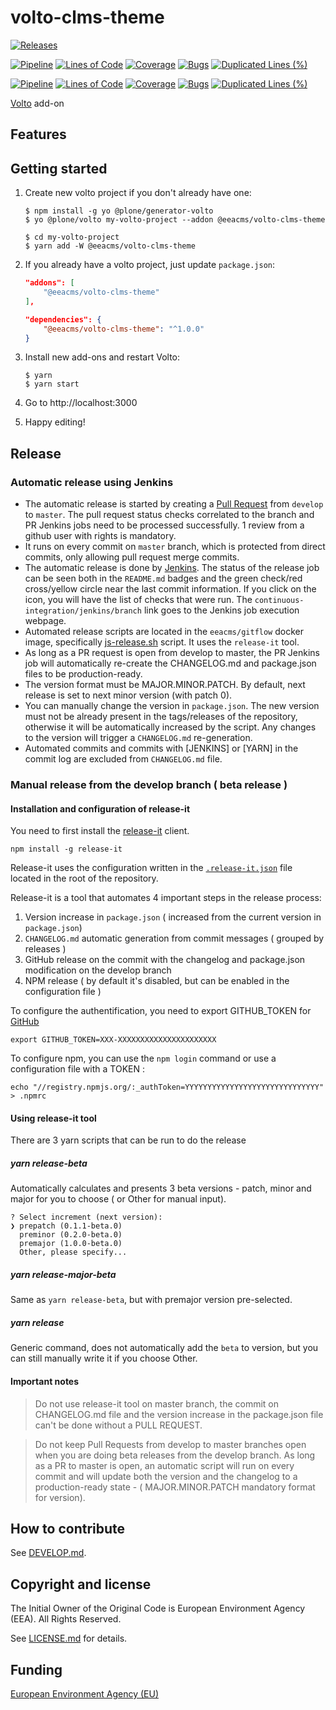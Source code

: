 # volto-clms-theme

[![Releases](https://img.shields.io/github/v/release/eea/volto-clms-theme)](https://github.com/eea/volto-clms-theme/releases)

[![Pipeline](https://ci.eionet.europa.eu/buildStatus/icon?job=volto-addons%2Fvolto-clms-theme%2Fmaster&subject=master)](https://ci.eionet.europa.eu/view/Github/job/volto-addons/job/volto-clms-theme/job/master/display/redirect)
[![Lines of Code](https://sonarqube.eea.europa.eu/api/project_badges/measure?project=volto-clms-theme-master&metric=ncloc)](https://sonarqube.eea.europa.eu/dashboard?id=volto-clms-theme-master)
[![Coverage](https://sonarqube.eea.europa.eu/api/project_badges/measure?project=volto-clms-theme-master&metric=coverage)](https://sonarqube.eea.europa.eu/dashboard?id=volto-clms-theme-master)
[![Bugs](https://sonarqube.eea.europa.eu/api/project_badges/measure?project=volto-clms-theme-master&metric=bugs)](https://sonarqube.eea.europa.eu/dashboard?id=volto-clms-theme-master)
[![Duplicated Lines (%)](https://sonarqube.eea.europa.eu/api/project_badges/measure?project=volto-clms-theme-master&metric=duplicated_lines_density)](https://sonarqube.eea.europa.eu/dashboard?id=volto-clms-theme-master)

[![Pipeline](https://ci.eionet.europa.eu/buildStatus/icon?job=volto-addons%2Fvolto-clms-theme%2Fdevelop&subject=develop)](https://ci.eionet.europa.eu/view/Github/job/volto-addons/job/volto-clms-theme/job/develop/display/redirect)
[![Lines of Code](https://sonarqube.eea.europa.eu/api/project_badges/measure?project=volto-clms-theme-develop&metric=ncloc)](https://sonarqube.eea.europa.eu/dashboard?id=volto-clms-theme-develop)
[![Coverage](https://sonarqube.eea.europa.eu/api/project_badges/measure?project=volto-clms-theme-develop&metric=coverage)](https://sonarqube.eea.europa.eu/dashboard?id=volto-clms-theme-develop)
[![Bugs](https://sonarqube.eea.europa.eu/api/project_badges/measure?project=volto-clms-theme-develop&metric=bugs)](https://sonarqube.eea.europa.eu/dashboard?id=volto-clms-theme-develop)
[![Duplicated Lines (%)](https://sonarqube.eea.europa.eu/api/project_badges/measure?project=volto-clms-theme-develop&metric=duplicated_lines_density)](https://sonarqube.eea.europa.eu/dashboard?id=volto-clms-theme-develop)

[Volto](https://github.com/plone/volto) add-on

## Features

## Getting started

1. Create new volto project if you don't already have one:

   ```
   $ npm install -g yo @plone/generator-volto
   $ yo @plone/volto my-volto-project --addon @eeacms/volto-clms-theme

   $ cd my-volto-project
   $ yarn add -W @eeacms/volto-clms-theme
   ```

1. If you already have a volto project, just update `package.json`:

   ```JSON
   "addons": [
       "@eeacms/volto-clms-theme"
   ],

   "dependencies": {
       "@eeacms/volto-clms-theme": "^1.0.0"
   }
   ```

1. Install new add-ons and restart Volto:

   ```
   $ yarn
   $ yarn start
   ```

1. Go to http://localhost:3000

1. Happy editing!

## Release

### Automatic release using Jenkins

*  The automatic release is started by creating a [Pull Request](../../compare/master...develop) from `develop` to `master`. The pull request status checks correlated to the branch and PR Jenkins jobs need to be processed successfully. 1 review from a github user with rights is mandatory.
* It runs on every commit on `master` branch, which is protected from direct commits, only allowing pull request merge commits.
* The automatic release is done by [Jenkins](https://ci.eionet.europa.eu). The status of the release job can be seen both in the `README.md` badges and the green check/red cross/yellow circle near the last commit information. If you click on the icon, you will have the list of checks that were run. The `continuous-integration/jenkins/branch` link goes to the Jenkins job execution webpage.
* Automated release scripts are located in the `eeacms/gitflow` docker image, specifically [js-release.sh](https://github.com/eea/eea.docker.gitflow/blob/master/src/js-release.sh) script. It  uses the `release-it` tool.
* As long as a PR request is open from develop to master, the PR Jenkins job will automatically re-create the CHANGELOG.md and package.json files to be production-ready.
* The version format must be MAJOR.MINOR.PATCH. By default, next release is set to next minor version (with patch 0).
* You can manually change the version in `package.json`.  The new version must not be already present in the tags/releases of the repository, otherwise it will be automatically increased by the script. Any changes to the version will trigger a `CHANGELOG.md` re-generation.
* Automated commits and commits with [JENKINS] or [YARN] in the commit log are excluded from `CHANGELOG.md` file.

### Manual release from the develop branch ( beta release )

#### Installation and configuration of release-it

You need to first install the [release-it](https://github.com/release-it/release-it)  client.

   ```
   npm install -g release-it
   ```

Release-it uses the configuration written in the [`.release-it.json`](./.release-it.json) file located in the root of the repository.

Release-it is a tool that automates 4 important steps in the release process:

1. Version increase in `package.json` ( increased from the current version in `package.json`)
2. `CHANGELOG.md` automatic generation from commit messages ( grouped by releases )
3. GitHub release on the commit with the changelog and package.json modification on the develop branch
4. NPM release ( by default it's disabled, but can be enabled in the configuration file )

To configure the authentification, you need to export GITHUB_TOKEN for [GitHub](https://github.com/settings/tokens)

   ```
   export GITHUB_TOKEN=XXX-XXXXXXXXXXXXXXXXXXXXXX
   ```

 To configure npm, you can use the `npm login` command or use a configuration file with a TOKEN :

   ```
   echo "//registry.npmjs.org/:_authToken=YYYYYYYYYYYYYYYYYYYYYYYYYYYYYY" > .npmrc
   ```

#### Using release-it tool

There are 3 yarn scripts that can be run to do the release

##### yarn release-beta

Automatically calculates and presents 3 beta versions - patch, minor and major for you to choose ( or Other for manual input).

```
? Select increment (next version):
❯ prepatch (0.1.1-beta.0)
  preminor (0.2.0-beta.0)
  premajor (1.0.0-beta.0)
  Other, please specify...
```

##### yarn release-major-beta

Same as `yarn release-beta`, but with premajor version pre-selected.

##### yarn release

Generic command, does not automatically add the `beta` to version, but you can still manually write it if you choose Other.

#### Important notes

> Do not use release-it tool on master branch, the commit on CHANGELOG.md file and the version increase in the package.json file can't be done without a PULL REQUEST.

> Do not keep Pull Requests from develop to master branches open when you are doing beta releases from the develop branch. As long as a PR to master is open, an automatic script will run on every commit and will update both the version and the changelog to a production-ready state - ( MAJOR.MINOR.PATCH mandatory format for version).


## How to contribute

See [DEVELOP.md](https://github.com/eea/volto-clms-theme/blob/master/DEVELOP.md).

## Copyright and license

The Initial Owner of the Original Code is European Environment Agency (EEA).
All Rights Reserved.

See [LICENSE.md](https://github.com/eea/volto-clms-theme/blob/master/LICENSE.md) for details.

## Funding

[European Environment Agency (EU)](http://eea.europa.eu)
